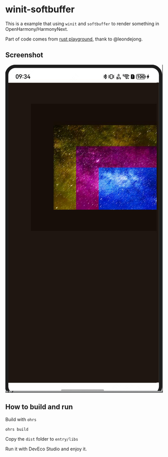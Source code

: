 # winit-softbuffer

This is a example that using `winit` and `softbuffer` to render something in OpenHarmony/HarmonyNext.

Part of code comes from [rust playground](https://github.com/leondejong/rust-playground/tree/master/graphics/winit-softbuffer), thank to @leondejong.


## Screenshot

![screen](./fixtures/screen.png)

## How to build and run

Build with `ohrs`

```bash
ohrs build
```

Copy the `dist` folder to `entry/libs`

Run it with DevEco Studio and enjoy it.
